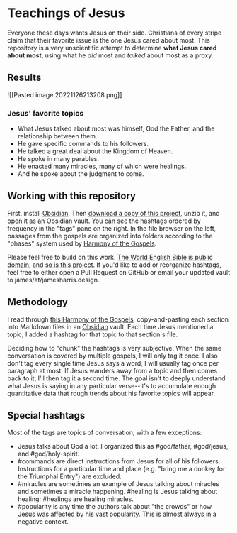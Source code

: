 # Teachings of Jesus

Everyone these days wants Jesus on their side. Christians of every stripe claim that their favorite issue is the one Jesus cared about most. This repository is a very unscientific attempt to determine **what Jesus cared about most**, using what he *did* most and *talked* about most as a proxy.

## Results
![[Pasted image 20221126213208.png]]
### Jesus' favorite topics

- What Jesus talked about most was himself, God the Father, and the relationship between them.
- He gave specific commands to his followers.
- He talked a great deal about the Kingdom of Heaven.
- He spoke in many parables.
- He enacted many miracles, many of which were healings.
- And he spoke about the judgment to come.

## Working with this repository

First, install [Obsidian](https://obsidian.md). Then [download a copy of this project](https://github.com/DawnPaladin/Teachings-of-Jesus/archive/refs/heads/main.zip), unzip it, and open it as an Obsidian vault. You can see the hashtags ordered by frequency in the "tags" pane on the right. In the file browser on the left, passages from the gospels are organized into folders according to the "phases" system used by [Harmony of the Gospels](http://harmony.bible/harmony-of-the-gospels/).

Please feel free to build on this work. [The World English Bible is public domain](https://ebible.org/web/webfaq.htm#MayIUse), and [so is this project](LICENSE.md). If you'd like to add or reorganize hashtags, feel free to either open a Pull Request on GitHub or email your updated vault to james/at/jamesharris.design.

## Methodology

I read through [this Harmony of the Gospels](http://harmony.bible/harmony-of-the-gospels/), copy-and-pasting each section into Markdown files in an [Obsidian](https://obsidian.md) vault. Each time Jesus mentioned a topic, I added a hashtag for that topic to that section's file.

Deciding how to "chunk" the hashtags is very subjective. When the same conversation is covered by multiple gospels, I will only tag it once. I also don't tag every single time Jesus says a word; I will usually tag once per paragraph at most. If Jesus wanders away from a topic and then comes back to it, I'll then tag it a second time. The goal isn't to deeply understand what Jesus is saying in any particular verse--it's to accumulate enough quantitative data that rough trends about his favorite topics will appear.

## Special hashtags

Most of the tags are topics of conversation, with a few exceptions:

- Jesus talks about God a lot. I organized this as #god/father, #god/jesus, and #god/holy-spirit. 
- #commands are direct instructions from Jesus for all of his followers. Instructions for a particular time and place (e.g. "bring me a donkey for the Triumphal Entry") are excluded.
- #miracles are sometimes an example of Jesus talking about miracles and sometimes a miracle happening. #healing is Jesus talking about healing; #healings are healing miracles.
- #popularity is any time the authors talk about "the crowds" or how Jesus was affected by his vast popularity. This is almost always in a negative context.
